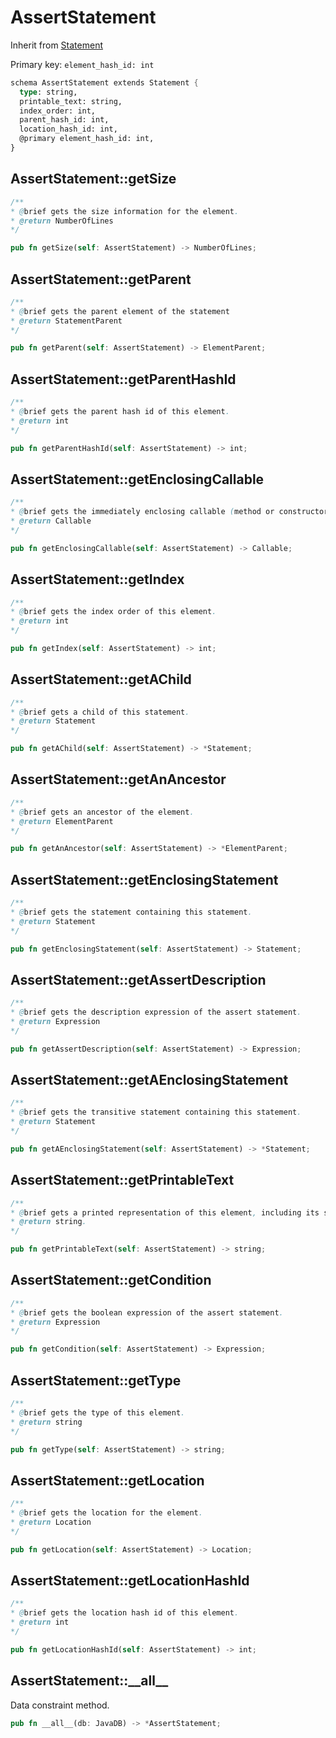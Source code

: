# AssertStatement

Inherit from [Statement](./Statement.md)

Primary key: `element_hash_id: int`

```rust
schema AssertStatement extends Statement {
  type: string,
  printable_text: string,
  index_order: int,
  parent_hash_id: int,
  location_hash_id: int,
  @primary element_hash_id: int,
}
```
## AssertStatement::getSize

```java
/**
* @brief gets the size information for the element.
* @return NumberOfLines
*/
```
```rust
pub fn getSize(self: AssertStatement) -> NumberOfLines;
```
## AssertStatement::getParent

```java
/**
* @brief gets the parent element of the statement
* @return StatementParent 
*/
```
```rust
pub fn getParent(self: AssertStatement) -> ElementParent;
```
## AssertStatement::getParentHashId

```java
/**
* @brief gets the parent hash id of this element.
* @return int
*/
```
```rust
pub fn getParentHashId(self: AssertStatement) -> int;
```
## AssertStatement::getEnclosingCallable

```java
/**
* @brief gets the immediately enclosing callable (method or constructor) whose body contains this statement.
* @return Callable 
*/
```
```rust
pub fn getEnclosingCallable(self: AssertStatement) -> Callable;
```
## AssertStatement::getIndex

```java
/**
* @brief gets the index order of this element.
* @return int
*/
```
```rust
pub fn getIndex(self: AssertStatement) -> int;
```
## AssertStatement::getAChild

```java
/**
* @brief gets a child of this statement.
* @return Statement 
*/
```
```rust
pub fn getAChild(self: AssertStatement) -> *Statement;
```
## AssertStatement::getAnAncestor

```java
/**
* @brief gets an ancestor of the element.
* @return ElementParent 
*/
```
```rust
pub fn getAnAncestor(self: AssertStatement) -> *ElementParent;
```
## AssertStatement::getEnclosingStatement

```java
/**
* @brief gets the statement containing this statement.
* @return Statement 
*/
```
```rust
pub fn getEnclosingStatement(self: AssertStatement) -> Statement;
```
## AssertStatement::getAssertDescription

```java
/**
* @brief gets the description expression of the assert statement.
* @return Expression 
*/
```
```rust
pub fn getAssertDescription(self: AssertStatement) -> Expression;
```
## AssertStatement::getAEnclosingStatement

```java
/**
* @brief gets the transitive statement containing this statement.
* @return Statement 
*/
```
```rust
pub fn getAEnclosingStatement(self: AssertStatement) -> *Statement;
```
## AssertStatement::getPrintableText

```java
/**
* @brief gets a printed representation of this element, including its structure where applicable.
* @return string.
*/
```
```rust
pub fn getPrintableText(self: AssertStatement) -> string;
```
## AssertStatement::getCondition

```java
/**
* @brief gets the boolean expression of the assert statement.
* @return Expression 
*/
```
```rust
pub fn getCondition(self: AssertStatement) -> Expression;
```
## AssertStatement::getType

```java
/**
* @brief gets the type of this element.
* @return string
*/
```
```rust
pub fn getType(self: AssertStatement) -> string;
```
## AssertStatement::getLocation

```java
/**
* @brief gets the location for the element.
* @return Location
*/
```
```rust
pub fn getLocation(self: AssertStatement) -> Location;
```
## AssertStatement::getLocationHashId

```java
/**
* @brief gets the location hash id of this element.
* @return int
*/
```
```rust
pub fn getLocationHashId(self: AssertStatement) -> int;
```
## AssertStatement::\_\_all\_\_

Data constraint method.

```rust
pub fn __all__(db: JavaDB) -> *AssertStatement;
```
